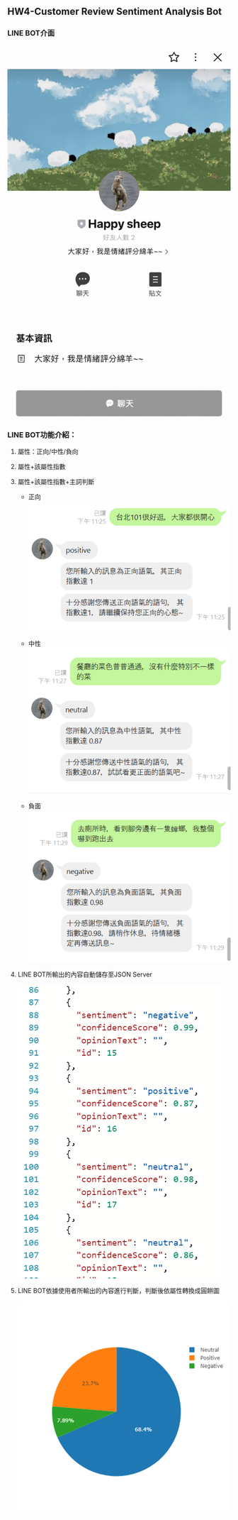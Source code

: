 ## HW4-Customer Review Sentiment Analysis Bot

### LINE BOT介面
![擷取5](./pic/%E6%93%B7%E5%8F%965.PNG)

### LINE BOT功能介紹：
1. 屬性：正向/中性/負向
2. 屬性+該屬性指數
3. 屬性+該屬性指數+主詞判斷
    - 正向
    ![擷取1](./pic/%E6%93%B7%E5%8F%961.PNG)


    - 中性
    ![擷取2](./pic/%E6%93%B7%E5%8F%962.PNG)

    - 負面
    ![擷取3](./pic/%E6%93%B7%E5%8F%963.PNG)
4. LINE BOT所輸出的內容自動儲存至JSON Server

    ![擷取6](./pic/%E6%93%B7%E5%8F%966.PNG)

5. LINE BOT依據使用者所輸出的內容進行判斷，判斷後依屬性轉換成圓餅圖

    ![擷取7](./pic/%E6%93%B7%E5%8F%967.png)
